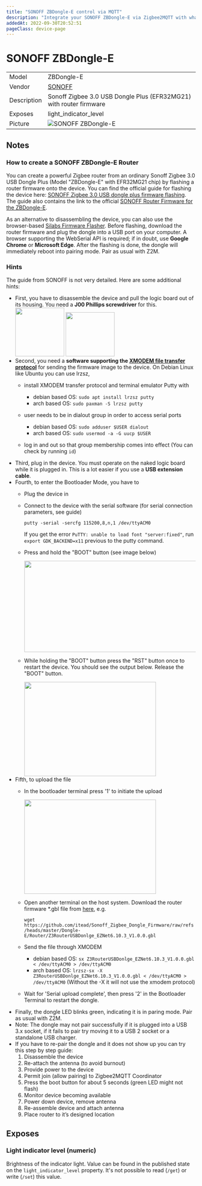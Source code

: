 ```yaml
---
title: "SONOFF ZBDongle-E control via MQTT"
description: "Integrate your SONOFF ZBDongle-E via Zigbee2MQTT with whatever smart home infrastructure you are using without the vendor's bridge or gateway."
addedAt: 2022-09-30T20:52:51
pageClass: device-page
---
```


<!-- !!!! -->
<!-- ATTENTION: This file is auto-generated through docgen! -->
<!-- You can only edit the "Notes"-Section between the two comment lines "Notes BEGIN" and "Notes END". -->
<!-- Do not use h1 or h2 heading within "## Notes"-Section. -->
<!-- !!!! -->

# SONOFF ZBDongle-E

|     |     |
|-----|-----|
| Model | ZBDongle-E  |
| Vendor  | [SONOFF](/supported-devices/#v=SONOFF)  |
| Description | Sonoff Zigbee 3.0 USB Dongle Plus (EFR32MG21) with router firmware |
| Exposes | light_indicator_level |
| Picture | ![SONOFF ZBDongle-E](https://www.zigbee2mqtt.io/images/devices/ZBDongle-E.png) |


<!-- Notes BEGIN: You can edit here. Add "## Notes" headline if not already present. -->
## Notes

### How to create a SONOFF ZBDongle-E Router
You can create a powerful Zigbee router from an ordinary Sonoff Zigbee 3.0 USB Dongle Plus (Model "ZBDongle-E" with EFR32MG21 chip) by flashing a router firmware onto the device. You can find the official guide for flashing the device here: [SONOFF Zigbee 3.0 USB dongle plus firmware flashing](https://sonoff.tech/wp-content/uploads/2022/11/SONOFF-Zigbee-3.0-USB-dongle-plus-firmware-flashing-.pdf). The guide also contains the link to the official [SONOFF Router Firmware for the ZBDongle-E](https://github.com/itead/Sonoff_Zigbee_Dongle_Firmware/tree/master/Dongle-E/Router).  
  
As an alternative to disassembling the device, you can also use the browser-based [Silabs Firmware Flasher](https://darkxst.github.io/silabs-firmware-builder/). Before flashing, download the router firmware and plug the dongle into a USB port on your computer. A browser supporting the WebSerial API is required; if in doubt, use **Google Chrome** or **Microsoft Edge**. After the flashing is done, the dongle will immediately reboot into pairing mode. Pair as usual with Z2M.
### Hints
The guide from SONOFF is not very detailed. Here are some additional hints:
* First, you have to disassemble the device and pull the logic board out of its housing. You need a **J00 Phillips screwdriver** for this.
  <img src="https://www.zigbee2mqtt.io/images/guides/SONOFF-DongleE-Router/dongle-e-screws.jpg" width="130" height="129"/>
  <img src="https://www.zigbee2mqtt.io/images/guides/SONOFF-DongleE-Router/dongle-e-board-in-housing.jpg" width="130" height="117"/>
* Second, you need a **software supporting the [XMODEM file transfer protocol](https://en.wikipedia.org/wiki/XMODEM)** for sending the firmware image to the device. On Debian Linux like Ubuntu you can use lrzsz, 
  * install XMODEM transfer protocol and terminal emulator Putty with 
  
      * debian based OS: `sudo apt install lrzsz putty`
      * arch based OS: `sudo paxman -S lrzsz putty`
  * user needs to be in dialout group in order to access serial ports
      
      * debian based OS: `sudo adduser $USER dialout`
      * arch based OS: `sudo usermod -a -G uucp $USER`
  * log in and out so that group membership comes into effect (You can check by running `id`)
* Third, plug in the device. You must operate on the naked logic board while it is plugged in. This is a lot easier if you use a **USB extension cable**.
* Fourth, to enter the Bootloader Mode, you have to
  * Plug the device in
  * Connect to the device with the serial software (for serial connection parameters, see guide)
      
      `putty -serial -sercfg 115200,8,n,1 /dev/ttyACM0` 

      If you get the error `PuTTY: unable to load font "server:fixed"`, run `export GDK_BACKEND=x11` previous to the putty command.

  * Press and hold the "BOOT" button (see image below)
  
      <img src="https://www.zigbee2mqtt.io/images/guides/SONOFF-DongleE-Router/dongle-e-buttons.png" width="648" height="242"/>
  * While holding the "BOOT" button press the "RST" button once to restart the device. You should see the output below. Release the "BOOT" button.
  
      <img src="../../docs/images/putty-bootloader-1.png" width="350" height="250"/>  
* Fifth, to upload the file
  * In the bootloader terminal press '1' to initiate the upload  

      <img src="../../docs/images/putty-bootloader-2.png" width="350" height="250"/>
  * Open another terminal on the host system. Download the router firmware *.gbl file from [here](https://github.com/itead/Sonoff_Zigbee_Dongle_Firmware/tree/master/Dongle-E/Router), e.g.

      `wget https://github.com/itead/Sonoff_Zigbee_Dongle_Firmware/raw/refs/heads/master/Dongle-E/Router/Z3RouterUSBDonlge_EZNet6.10.3_V1.0.0.gbl`
  * Send the file through XMODEM    

      * debian based OS: `sx Z3RouterUSBDonlge_EZNet6.10.3_V1.0.0.gbl < /dev/ttyACM0 > /dev/ttyACM0`
      * arch based OS: `lrzsz-sx -X Z3RouterUSBDonlge_EZNet6.10.3_V1.0.0.gbl < /dev/ttyACM0 > /dev/ttyACM0` (Without the -X it will not use the xmodem protocol)
  * Wait for 'Serial upload complete', then press '2' in the Bootloader Terminal to restart the dongle.
* Finally, the dongle LED blinks green, indicating it is in paring mode. Pair as usual with Z2M.
* Note: The dongle may not pair successfully if it is plugged into a USB 3.x socket, if it fails to pair try moving it to a USB 2 socket or a standalone USB charger.
* If you have to re-pair the dongle and it does not show up you can try this step by step guide:
    1. Disassemble the device
    2. Re-attach the antenna (to avoid burnout)
    3. Provide power to the device
    4. Permit join (allow pairing) to Zigbee2MQTT Coordinator
    5. Press the boot button for about 5 seconds (green LED might not flash)
    6. Monitor device becoming available
    7. Power down device, remove antenna
    8. Re-assemble device and attach antenna
    9. Place router to it’s designed location
<!-- Notes END: Do not edit below this line -->




## Exposes

### Light indicator level (numeric)
Brightness of the indicator light.
Value can be found in the published state on the `light_indicator_level` property.
It's not possible to read (`/get`) or write (`/set`) this value.

